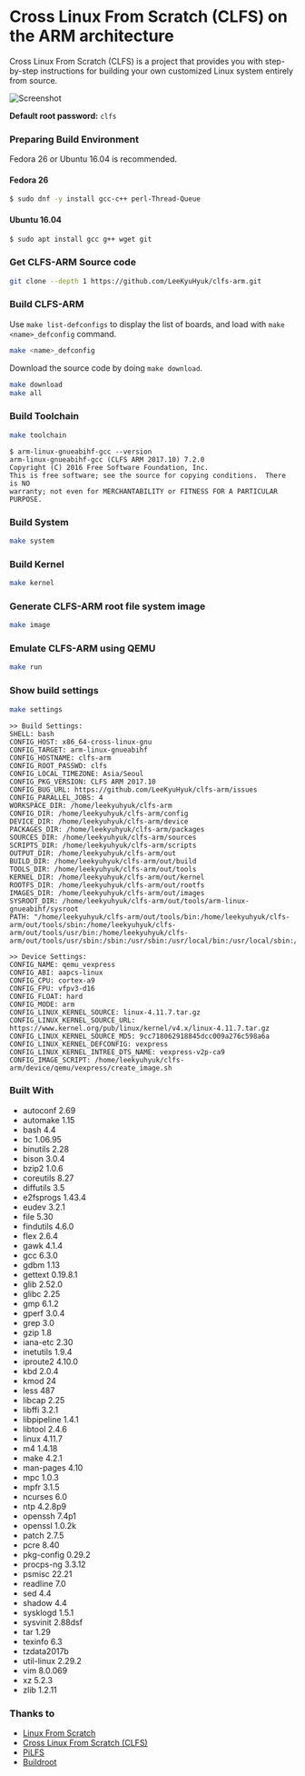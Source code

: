 # Cross Linux From Scratch (CLFS) on the ARM architecture

Cross Linux From Scratch (CLFS) is a project that provides you with step-by-step instructions for building your own customized Linux system entirely from source.

![Screenshot](https://raw.github.com/LeeKyuHyuk/CLFS-ARM/master/screenshot.png)

**Default root password:** `clfs`

### Preparing Build Environment

Fedora 26 or Ubuntu 16.04 is recommended.

#### **Fedora 26**

``` bash
$ sudo dnf -y install gcc-c++ perl-Thread-Queue
```

#### **Ubuntu 16.04**

```bash
$ sudo apt install gcc g++ wget git
```

### Get CLFS-ARM Source code

``` bash
git clone --depth 1 https://github.com/LeeKyuHyuk/clfs-arm.git
```

### Build CLFS-ARM

Use `make list-defconfigs` to display the list of boards, and load with `make <name>_defconfig` command.

```bash
make <name>_defconfig
```

Download the source code by doing `make download`.

``` bash
make download
make all
```

### Build Toolchain

``` bash
make toolchain
```

```
$ arm-linux-gnueabihf-gcc --version
arm-linux-gnueabihf-gcc (CLFS ARM 2017.10) 7.2.0
Copyright (C) 2016 Free Software Foundation, Inc.
This is free software; see the source for copying conditions.  There is NO
warranty; not even for MERCHANTABILITY or FITNESS FOR A PARTICULAR PURPOSE.
```

### Build System

``` bash
make system
```

### Build Kernel

``` bash
make kernel
```

### Generate CLFS-ARM root file system image

``` bash
make image
```

### Emulate CLFS-ARM using QEMU

``` bash
make run
```

### Show build settings
``` bash
make settings
```

```
>> Build Settings:
SHELL: bash
CONFIG_HOST: x86_64-cross-linux-gnu
CONFIG_TARGET: arm-linux-gnueabihf
CONFIG_HOSTNAME: clfs-arm
CONFIG_ROOT_PASSWD: clfs
CONFIG_LOCAL_TIMEZONE: Asia/Seoul
CONFIG_PKG_VERSION: CLFS ARM 2017.10
CONFIG_BUG_URL: https://github.com/LeeKyuHyuk/clfs-arm/issues
CONFIG_PARALLEL_JOBS: 4
WORKSPACE_DIR: /home/leekyuhyuk/clfs-arm
CONFIG_DIR: /home/leekyuhyuk/clfs-arm/config
DEVICE_DIR: /home/leekyuhyuk/clfs-arm/device
PACKAGES_DIR: /home/leekyuhyuk/clfs-arm/packages
SOURCES_DIR: /home/leekyuhyuk/clfs-arm/sources
SCRIPTS_DIR: /home/leekyuhyuk/clfs-arm/scripts
OUTPUT_DIR: /home/leekyuhyuk/clfs-arm/out
BUILD_DIR: /home/leekyuhyuk/clfs-arm/out/build
TOOLS_DIR: /home/leekyuhyuk/clfs-arm/out/tools
KERNEL_DIR: /home/leekyuhyuk/clfs-arm/out/kernel
ROOTFS_DIR: /home/leekyuhyuk/clfs-arm/out/rootfs
IMAGES_DIR: /home/leekyuhyuk/clfs-arm/out/images
SYSROOT_DIR: /home/leekyuhyuk/clfs-arm/out/tools/arm-linux-gnueabihf/sysroot
PATH: "/home/leekyuhyuk/clfs-arm/out/tools/bin:/home/leekyuhyuk/clfs-arm/out/tools/sbin:/home/leekyuhyuk/clfs-arm/out/tools/usr/bin:/home/leekyuhyuk/clfs-arm/out/tools/usr/sbin:/sbin:/usr/sbin:/usr/local/bin:/usr/local/sbin:/usr/bin:/usr/sbin:/home/leekyuhyuk/.local/bin:/home/leekyuhyuk/bin"

>> Device Settings:
CONFIG_NAME: qemu_vexpress
CONFIG_ABI: aapcs-linux
CONFIG_CPU: cortex-a9
CONFIG_FPU: vfpv3-d16
CONFIG_FLOAT: hard
CONFIG_MODE: arm
CONFIG_LINUX_KERNEL_SOURCE: linux-4.11.7.tar.gz
CONFIG_LINUX_KERNEL_SOURCE_URL: https://www.kernel.org/pub/linux/kernel/v4.x/linux-4.11.7.tar.gz
CONFIG_LINUX_KERNEL_SOURCE_MD5: 9cc718062918845dcc009a276c598a6a
CONFIG_LINUX_KERNEL_DEFCONFIG: vexpress
CONFIG_LINUX_KERNEL_INTREE_DTS_NAME: vexpress-v2p-ca9
CONFIG_IMAGE_SCRIPT: /home/leekyuhyuk/clfs-arm/device/qemu/vexpress/create_image.sh
```

### Built With

- autoconf 2.69
- automake 1.15
- bash 4.4
- bc 1.06.95
- binutils 2.28
- bison 3.0.4
- bzip2 1.0.6
- coreutils 8.27
- diffutils 3.5
- e2fsprogs 1.43.4
- eudev 3.2.1
- file 5.30
- findutils 4.6.0
- flex 2.6.4
- gawk 4.1.4
- gcc 6.3.0
- gdbm 1.13
- gettext 0.19.8.1
- glib 2.52.0
- glibc 2.25
- gmp 6.1.2
- gperf 3.0.4
- grep 3.0
- gzip 1.8
- iana-etc 2.30
- inetutils 1.9.4
- iproute2 4.10.0
- kbd 2.0.4
- kmod 24
- less 487
- libcap 2.25
- libffi 3.2.1
- libpipeline 1.4.1
- libtool 2.4.6
- linux 4.11.7
- m4 1.4.18
- make 4.2.1
- man-pages 4.10
- mpc 1.0.3
- mpfr 3.1.5
- ncurses 6.0
- ntp 4.2.8p9
- openssh 7.4p1
- openssl 1.0.2k
- patch 2.7.5
- pcre 8.40
- pkg-config 0.29.2
- procps-ng 3.3.12
- psmisc 22.21
- readline 7.0
- sed 4.4
- shadow 4.4
- sysklogd 1.5.1
- sysvinit 2.88dsf
- tar 1.29
- texinfo 6.3
- tzdata2017b
- util-linux 2.29.2
- vim 8.0.069
- xz 5.2.3
- zlib 1.2.11

### Thanks to

- [Linux From Scratch](http://www.linuxfromscratch.org/lfs/view/development/)
- [Cross Linux From Scratch (CLFS)](http://clfs.org/)
- [PiLFS](http://www.intestinate.com/pilfs/)
- [Buildroot](https://buildroot.org/)
